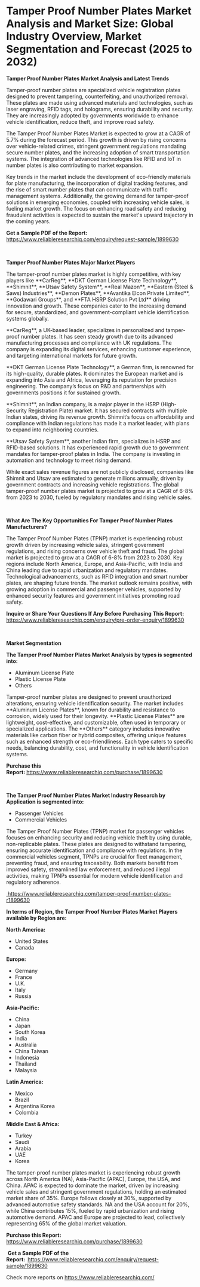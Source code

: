 <p><h1>Tamper Proof Number Plates Market Analysis and Market Size: Global Industry Overview, Market Segmentation and Forecast (2025 to 2032)</h1></p><p><strong>Tamper Proof Number Plates Market Analysis and Latest Trends</strong></p>
<p><p>Tamper-proof number plates are specialized vehicle registration plates designed to prevent tampering, counterfeiting, and unauthorized removal. These plates are made using advanced materials and technologies, such as laser engraving, RFID tags, and holograms, ensuring durability and security. They are increasingly adopted by governments worldwide to enhance vehicle identification, reduce theft, and improve road safety.</p><p>The Tamper Proof Number Plates Market is expected to grow at a CAGR of 5.7% during the forecast period. This growth is driven by rising concerns over vehicle-related crimes, stringent government regulations mandating secure number plates, and the increasing adoption of smart transportation systems. The integration of advanced technologies like RFID and IoT in number plates is also contributing to market expansion.</p><p>Key trends in the market include the development of eco-friendly materials for plate manufacturing, the incorporation of digital tracking features, and the rise of smart number plates that can communicate with traffic management systems. Additionally, the growing demand for tamper-proof solutions in emerging economies, coupled with increasing vehicle sales, is fueling market growth. The focus on enhancing road safety and reducing fraudulent activities is expected to sustain the market's upward trajectory in the coming years.</p></p>
<p><strong>Get a Sample PDF of the Report:&nbsp;</strong> <a href="https://www.reliableresearchiq.com/enquiry/request-sample/1899630?utm_campaign=103&utm_medium=2&utm_source=Github&utm_content=ia&utm_term=23012025&utm_id=tamper-proof-number-plates">https://www.reliableresearchiq.com/enquiry/request-sample/1899630</a></p>
<p>&nbsp;</p>
<p><strong>Tamper Proof Number Plates Major Market Players</strong></p>
<p><p>The tamper-proof number plates market is highly competitive, with key players like **CarReg**, **DKT German License Plate Technology**, **Shimnit**, **Utsav Safety System**, **Real Mazon**, **Eastern (Steel & Saws) Industries**, **Demon Plates**, **Avantika Elcon Private Limited**, **Godawari Groups**, and **FTA HSRP Solution Pvt Ltd** driving innovation and growth. These companies cater to the increasing demand for secure, standardized, and government-compliant vehicle identification systems globally.</p><p>**CarReg**, a UK-based leader, specializes in personalized and tamper-proof number plates. It has seen steady growth due to its advanced manufacturing processes and compliance with UK regulations. The company is expanding its digital services, enhancing customer experience, and targeting international markets for future growth.</p><p>**DKT German License Plate Technology**, a German firm, is renowned for its high-quality, durable plates. It dominates the European market and is expanding into Asia and Africa, leveraging its reputation for precision engineering. The company’s focus on R&D and partnerships with governments positions it for sustained growth.</p><p>**Shimnit**, an Indian company, is a major player in the HSRP (High-Security Registration Plate) market. It has secured contracts with multiple Indian states, driving its revenue growth. Shimnit’s focus on affordability and compliance with Indian regulations has made it a market leader, with plans to expand into neighboring countries.</p><p>**Utsav Safety System**, another Indian firm, specializes in HSRP and RFID-based solutions. It has experienced rapid growth due to government mandates for tamper-proof plates in India. The company is investing in automation and technology to meet rising demand.</p><p>While exact sales revenue figures are not publicly disclosed, companies like Shimnit and Utsav are estimated to generate millions annually, driven by government contracts and increasing vehicle registrations. The global tamper-proof number plates market is projected to grow at a CAGR of 6-8% from 2023 to 2030, fueled by regulatory mandates and rising vehicle sales.</p></p>
<p>&nbsp;</p>
<p><strong>What Are The Key Opportunities For Tamper Proof Number Plates Manufacturers?</strong></p>
<p><p>The Tamper Proof Number Plates (TPNP) market is experiencing robust growth driven by increasing vehicle sales, stringent government regulations, and rising concerns over vehicle theft and fraud. The global market is projected to grow at a CAGR of 6-8% from 2023 to 2030. Key regions include North America, Europe, and Asia-Pacific, with India and China leading due to rapid urbanization and regulatory mandates. Technological advancements, such as RFID integration and smart number plates, are shaping future trends. The market outlook remains positive, with growing adoption in commercial and passenger vehicles, supported by enhanced security features and government initiatives promoting road safety.</p></p>
<p><strong>Inquire or Share Your Questions If Any Before Purchasing This Report:</strong> <a href="https://www.reliableresearchiq.com/enquiry/pre-order-enquiry/1899630?utm_campaign=103&utm_medium=2&utm_source=Github&utm_content=ia&utm_term=23012025&utm_id=tamper-proof-number-plates">https://www.reliableresearchiq.com/enquiry/pre-order-enquiry/1899630</a></p>
<p>&nbsp;</p>
<p><strong>Market Segmentation</strong></p>
<p><strong>The Tamper Proof Number Plates Market Analysis by types is segmented into:</strong></p>
<p><ul><li>Aluminum License Plate</li><li>Plastic License Plate</li><li>Others</li></ul></p>
<p><p>Tamper-proof number plates are designed to prevent unauthorized alterations, ensuring vehicle identification security. The market includes **Aluminum License Plates**, known for durability and resistance to corrosion, widely used for their longevity. **Plastic License Plates** are lightweight, cost-effective, and customizable, often used in temporary or specialized applications. The **Others** category includes innovative materials like carbon fiber or hybrid composites, offering unique features such as enhanced strength or eco-friendliness. Each type caters to specific needs, balancing durability, cost, and functionality in vehicle identification systems.</p></p>
<p><strong>Purchase this Report:&nbsp;</strong><a href="https://www.reliableresearchiq.com/purchase/1899630?utm_campaign=103&utm_medium=2&utm_source=Github&utm_content=ia&utm_term=23012025&utm_id=tamper-proof-number-plates">https://www.reliableresearchiq.com/purchase/1899630</a></p>
<p>&nbsp;</p>
<p><strong>The Tamper Proof Number Plates Market Industry Research by Application is segmented into:</strong></p>
<p><ul><li>Passenger Vehicles</li><li>Commercial Vehicles</li></ul></p>
<p><p>The Tamper Proof Number Plates (TPNP) market for passenger vehicles focuses on enhancing security and reducing vehicle theft by using durable, non-replicable plates. These plates are designed to withstand tampering, ensuring accurate identification and compliance with regulations. In the commercial vehicles segment, TPNPs are crucial for fleet management, preventing fraud, and ensuring traceability. Both markets benefit from improved safety, streamlined law enforcement, and reduced illegal activities, making TPNPs essential for modern vehicle identification and regulatory adherence.</p></p>
<p><a href="https://www.reliableresearchiq.com/tamper-proof-number-plates-r1899630?utm_campaign=103&utm_medium=2&utm_source=Github&utm_content=ia&utm_term=23012025&utm_id=tamper-proof-number-plates">&nbsp;https://www.reliableresearchiq.com/tamper-proof-number-plates-r1899630</a></p>
<p><strong>In terms of Region, the Tamper Proof Number Plates Market Players available by Region are:</strong></p>
<p>
    <p> <strong> North America: </strong>
        <ul>
            <li>United States</li>
            <li>Canada</li>
        </ul>
        </p> 
    <p> <strong> Europe: </strong>
        <ul>
            <li>Germany</li>
            <li>France</li>
            <li>U.K.</li>
            <li>Italy</li>
            <li>Russia</li>
        </ul>
        </p> 
    <p> <strong> Asia-Pacific: </strong>
        <ul>
            <li>China</li>
            <li>Japan</li>
            <li>South Korea</li>
            <li>India</li>
            <li>Australia</li>
            <li>China Taiwan</li>
            <li>Indonesia</li>
            <li>Thailand</li>
            <li>Malaysia</li>
        </ul>
        </p> 
    <p> <strong> Latin America: </strong>
        <ul>
            <li>Mexico</li>
            <li>Brazil</li>
            <li>Argentina Korea</li>
            <li>Colombia</li>
        </ul>
        </p> 
    <p> <strong> Middle East & Africa: </strong>
        <ul>
            <li>Turkey</li>
            <li>Saudi</li>
            <li>Arabia</li>
            <li>UAE</li>
            <li>Korea</li>
        </ul>
    </p>
    </p>
<p><p>The tamper-proof number plates market is experiencing robust growth across North America (NA), Asia-Pacific (APAC), Europe, the USA, and China. APAC is expected to dominate the market, driven by increasing vehicle sales and stringent government regulations, holding an estimated market share of 35%. Europe follows closely at 30%, supported by advanced automotive safety standards. NA and the USA account for 20%, while China contributes 15%, fueled by rapid urbanization and rising automotive demand. APAC and Europe are projected to lead, collectively representing 65% of the global market valuation.</p></p>
<p><strong>Purchase this Report: </strong><a href="https://www.reliableresearchiq.com/purchase/1899630?utm_campaign=103&utm_medium=2&utm_source=Github&utm_content=ia&utm_term=23012025&utm_id=tamper-proof-number-plates">https://www.reliableresearchiq.com/purchase/1899630</a></p>
<p>&nbsp;<strong>Get a Sample PDF of the Report:&nbsp;&nbsp;</strong><a href="https://www.reliableresearchiq.com/enquiry/request-sample/1899630?utm_campaign=103&utm_medium=2&utm_source=Github&utm_content=ia&utm_term=23012025&utm_id=tamper-proof-number-plates">https://www.reliableresearchiq.com/enquiry/request-sample/1899630</a></p>
<p><strong></strong></p>
<p>Check more reports on <a href="https://www.reliableresearchiq.com/?utm_campaign=103&utm_medium=2&utm_source=Github&utm_content=ia&utm_term=23012025&utm_id=tamper-proof-number-plates">https://www.reliableresearchiq.com/</a></p>